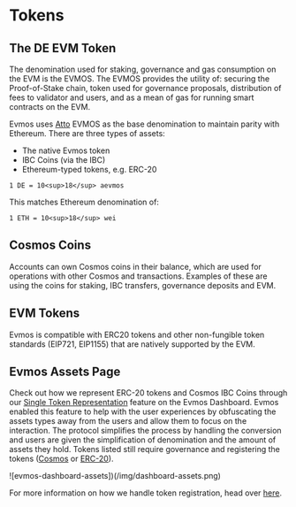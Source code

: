 # Tokens

## The DE EVM Token[](https://docs.evmos.org/protocol/concepts/tokens#the-evmos-token)

The denomination used for staking, governance and gas consumption on the EVM is the EVMOS. The EVMOS provides the utility of: securing the Proof-of-Stake chain, token used for governance proposals, distribution of fees to validator and users, and as a mean of gas for running smart contracts on the EVM.

Evmos uses [Atto](https://en.wikipedia.org/wiki/Atto-) EVMOS as the base denomination to maintain parity with Ethereum. There are three types of assets:

- The native Evmos token
- IBC Coins (via the IBC)
- Ethereum-typed tokens, e.g. ERC-20

```
1 DE = 10<sup>18</sup> aevmos
```

This matches Ethereum denomination of:

```
1 ETH = 10<sup>18</sup> wei
```

## Cosmos Coins[](https://docs.evmos.org/protocol/concepts/tokens#cosmos-coins)

Accounts can own Cosmos coins in their balance, which are used for operations with other Cosmos and transactions. Examples of these are using the coins for staking, IBC transfers, governance deposits and EVM.

## EVM Tokens[](https://docs.evmos.org/protocol/concepts/tokens#evm-tokens)

Evmos is compatible with ERC20 tokens and other non-fungible token standards (EIP721, EIP1155) that are natively supported by the EVM.

## Evmos Assets Page[](https://docs.evmos.org/protocol/concepts/tokens#evmos-assets-page)

Check out how we represent ERC-20 tokens and Cosmos IBC Coins through our [Single Token Representation](https://app.evmos.org/assets) feature on the Evmos Dashboard. Evmos enabled this feature to help with the user experiences by obfuscating the assets types away from the users and allow them to focus on the interaction. The protocol simplifies the process by handling the conversion and users are given the simplification of denomination and the amount of assets they hold. Tokens listed still require governance and registering the tokens ([Cosmos](https://academy.evmos.org/articles/advanced/cosmos-coin-registration) or [ERC-20](https://academy.evmos.org/articles/advanced/erc20-registration)).

![evmos-dashboard-assets])(/img/dashboard-assets.png)

For more information on how we handle token registration, head over [here](https://docs.evmos.org/develop/mainnet#token-registration).